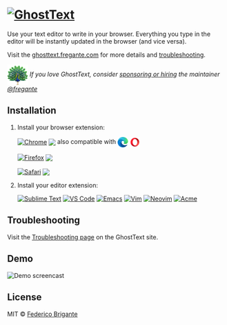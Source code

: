 # [<img src="https://raw.githubusercontent.com/fregante/GhostText/main/promo/gt_banner.png" height="60" alt="GhostText">](https://ghosttext.fregante.com)

Use your text editor to write in your browser. Everything you type in the editor will be instantly updated in the browser (and vice versa).

Visit the [ghosttext.fregante.com](https://ghosttext.fregante.com) for more details and [troubleshooting](https://ghosttext.fregante.com/troubleshooting/).

[<img src="https://raw.githubusercontent.com/iamcal/emoji-data/08ec822c38e0b7a6fea0b92a9c42e02b6ba24a84/img-apple-160/1f99a.png" width="48" valign="middle">](https://github.com/sponsors/fregante) _If you love GhostText, consider [sponsoring or hiring](https://github.com/sponsors/fregante) the maintainer [@fregante](https://twitter.com/fregante)_

## Installation

1. Install your browser extension:

	[link-chrome]: https://chrome.google.com/webstore/detail/refined-github/godiecgffnchndlihlpaajjcplehddca 'Version published on Chrome Web Store'
	[link-firefox]: https://addons.mozilla.org/en-US/firefox/addon/ghosttext/ 'Version published on Mozilla Add-ons'
	[link-safari]: https://apps.apple.com/app/ghosttext/id1552641506 'Version published on the Mac App Store'

	[<img src="https://raw.githubusercontent.com/alrra/browser-logos/90fdf03c/src/chrome/chrome.svg" width="48" alt="Chrome" valign="middle">][link-chrome] [<img valign="middle" src="https://img.shields.io/chrome-web-store/v/godiecgffnchndlihlpaajjcplehddca.svg?label=%20">][link-chrome] also compatible with [<img src="https://raw.githubusercontent.com/alrra/browser-logos/90fdf03c/src/edge/edge.svg" width="24" alt="Edge" valign="middle">][link-chrome] [<img src="https://raw.githubusercontent.com/alrra/browser-logos/90fdf03c/src/opera/opera.svg" width="24" alt="Opera" valign="middle">][link-chrome]

	[<img src="https://raw.githubusercontent.com/alrra/browser-logos/90fdf03c/src/firefox/firefox.svg" width="48" alt="Firefox" valign="middle">][link-firefox] [<img valign="middle" src="https://img.shields.io/amo/v/ghosttext.svg?label=%20">][link-firefox]

	[<img src="https://raw.githubusercontent.com/alrra/browser-logos/90fdf03c/src/safari/safari_128x128.png" width="48" alt="Safari" valign="middle">][link-safari] [<img valign="middle" src="https://img.shields.io/itunes/v/1552641506.svg?label=%20">][link-safari]

2. Install your editor extension:

	[<img src="https://ghosttext.fregante.com/icons/sublime-text.svg" width="48" height="48" alt="Sublime Text">](https://sublime.wbond.net/packages/GhostText)
	[<img src="https://ghosttext.fregante.com/icons/vscode.svg" width="48" height="48" alt="VS Code">](https://marketplace.visualstudio.com/items?itemName=fregante.ghost-text)
	[<img src="https://ghosttext.fregante.com/icons/emacs.svg" width="48" height="48" alt="Emacs">](https://melpa.org/#/atomic-chrome)
	[<img src="https://ghosttext.fregante.com/icons/vim.svg" width="48" height="48" alt="Vim">](https://github.com/raghur/vim-ghost)
	[<img src="https://ghosttext.fregante.com/icons/neovim.svg" width="48" height="48" alt="Neovim">](https://github.com/subnut/nvim-ghost.nvim)
	[<img src="https://ghosttext.fregante.com/icons/acme.png" width="48" height="48" alt="Acme">](https://github.com/fhs/Ghost)

## Troubleshooting

Visit the [Troubleshooting page](https://ghosttext.fregante.com/troubleshooting/) on the GhostText site.

## Demo

<img src="https://user-images.githubusercontent.com/1402241/226180991-5be2517c-ef2a-4884-8427-f4080ff0eac8.gif" alt="Demo screencast">

## License

MIT © [Federico Brigante](https://fregante.com)
